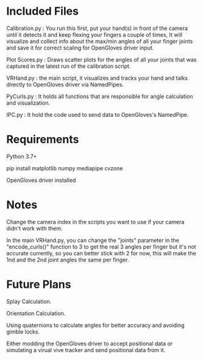 # Included Files
Calibration.py : You run this first, put your hand(s) in front of the camera until it detects it and keep flexing your fingers a couple of times, It will visualize and collect info about the max/min angles of all your finger joints and save it for correct scaling for OpenGloves driver input.

Plot Scores.py : Draws scatter plots for the angles of all your joints that was captured in the latest run of the calibration script.

VRHand.py : the main script, it visualizes and tracks your hand and talks directly to OpenGloves driver via NamedPipes.

PyCurls.py : It holds all functions that are responsible for angle calculation and visualization.

IPC.py : It hold the code used to send data to OpenGloves's NamedPipe.

# Requirements
Python 3.7+

pip install matplotlib numpy mediapipe cvzone

OpenGloves driver installed

# Notes
Change the camera index in the scripts you want to use if your camera didn't work with them.

In the main VRHand.py, you can change the "joints" parameter in the "encode_curls()" function to 3 to get the real 3 angles per finger but it's not accurate currently, so you can better stick with 2 for now, this will make the 1nd and the 2nd joint angles the same per finger.

# Future Plans
Splay Calculation.

Orientation Calculation.

Using quaternions to calculate angles for better accuracy and avoiding gimble locks.

Either modding the OpenGloves driver to accept positional data or simulating a virual vive tracker and send positional data from it.
